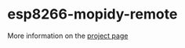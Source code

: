 # esp8266-mopidy-remote

More information on the [project page](https://hackaday.io/project/164637-esp8266-based-mopidy-remote-controller)

